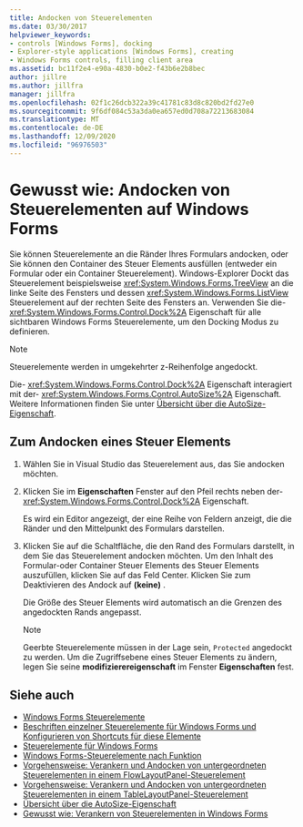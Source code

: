 ```yaml
---
title: Andocken von Steuerelementen
ms.date: 03/30/2017
helpviewer_keywords:
- controls [Windows Forms], docking
- Explorer-style applications [Windows Forms], creating
- Windows Forms controls, filling client area
ms.assetid: bc11f2e4-e90a-4830-b0e2-f43b6e2b8bec
author: jillre
ms.author: jillfra
manager: jillfra
ms.openlocfilehash: 02f1c26dcb322a39c41781c83d8c820bd2fd27e0
ms.sourcegitcommit: 9f6df084c53a3da0ea657ed0d708a72213683084
ms.translationtype: MT
ms.contentlocale: de-DE
ms.lasthandoff: 12/09/2020
ms.locfileid: "96976503"
---
```

# <a name="how-to-dock-controls-on-windows-forms"></a>Gewusst wie: Andocken von Steuerelementen auf Windows Forms

Sie können Steuerelemente an die Ränder Ihres Formulars andocken, oder Sie können den Container des Steuer Elements ausfüllen (entweder ein Formular oder ein Container Steuerelement). Windows-Explorer Dockt das Steuerelement beispielsweise <xref:System.Windows.Forms.TreeView> an die linke Seite des Fensters und dessen <xref:System.Windows.Forms.ListView> Steuerelement auf der rechten Seite des Fensters an. Verwenden Sie die- <xref:System.Windows.Forms.Control.Dock%2A> Eigenschaft für alle sichtbaren Windows Forms Steuerelemente, um den Docking Modus zu definieren.

> [!NOTE]
> Steuerelemente werden in umgekehrter z-Reihenfolge angedockt.

Die- <xref:System.Windows.Forms.Control.Dock%2A> Eigenschaft interagiert mit der- <xref:System.Windows.Forms.Control.AutoSize%2A> Eigenschaft. Weitere Informationen finden Sie unter [Übersicht über die AutoSize-Eigenschaft](autosize-property-overview.md).

## <a name="to-dock-a-control"></a>Zum Andocken eines Steuer Elements

1. Wählen Sie in Visual Studio das Steuerelement aus, das Sie andocken möchten.

2. Klicken Sie im **Eigenschaften** Fenster auf den Pfeil rechts neben der- <xref:System.Windows.Forms.Control.Dock%2A> Eigenschaft.

   Es wird ein Editor angezeigt, der eine Reihe von Feldern anzeigt, die die Ränder und den Mittelpunkt des Formulars darstellen.

3. Klicken Sie auf die Schaltfläche, die den Rand des Formulars darstellt, in dem Sie das Steuerelement andocken möchten. Um den Inhalt des Formular-oder Container Steuer Elements des Steuer Elements auszufüllen, klicken Sie auf das Feld Center. Klicken Sie zum Deaktivieren des Andock auf **(keine)** .

   Die Größe des Steuer Elements wird automatisch an die Grenzen des angedockten Rands angepasst.

   > [!NOTE]
   > Geerbte Steuerelemente müssen in der Lage sein, `Protected` angedockt zu werden. Um die Zugriffsebene eines Steuer Elements zu ändern, legen Sie seine **modifizierereigenschaft** im Fenster **Eigenschaften** fest.

## <a name="see-also"></a>Siehe auch

- [Windows Forms Steuerelemente](index.md)
- [Beschriften einzelner Steuerelemente für Windows Forms und Konfigurieren von Shortcuts für diese Elemente](labeling-individual-windows-forms-controls-and-providing-shortcuts-to-them.md)
- [Steuerelemente für Windows Forms](controls-to-use-on-windows-forms.md)
- [Windows Forms-Steuerelemente nach Funktion](windows-forms-controls-by-function.md)
- [Vorgehensweise: Verankern und Andocken von untergeordneten Steuerelementen in einem FlowLayoutPanel-Steuerelement](how-to-anchor-and-dock-child-controls-in-a-flowlayoutpanel-control.md)
- [Vorgehensweise: Verankern und Andocken von untergeordneten Steuerelementen in einem TableLayoutPanel-Steuerelement](how-to-anchor-and-dock-child-controls-in-a-tablelayoutpanel-control.md)
- [Übersicht über die AutoSize-Eigenschaft](autosize-property-overview.md)
- [Gewusst wie: Verankern von Steuerelementen in Windows Forms](how-to-anchor-controls-on-windows-forms.md)
